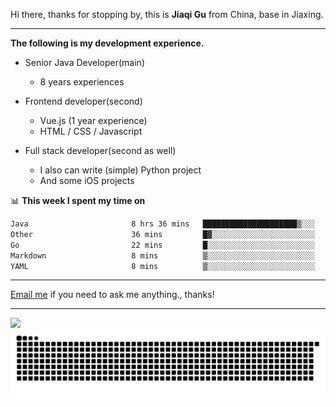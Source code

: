 Hi there, thanks for stopping by, this is **Jiaqi Gu** from China, base in Jiaxing.

---

**The following is my development experience.**

- Senior Java Developer(main)
  - 8 years experiences

- Frontend developer(second)
  - Vue.js (1 year experience)
  - HTML / CSS / Javascript
  
- Full stack developer(second as well)
  - I also can write (simple) Python project
  - And some iOS projects

📊 **This week I spent my time on**
<!--START_SECTION:waka-->

```txt
Java                       8 hrs 36 mins   █████████████████████▒░░░   85.18 %
Other                      36 mins         █▓░░░░░░░░░░░░░░░░░░░░░░░   06.00 %
Go                         22 mins         █░░░░░░░░░░░░░░░░░░░░░░░░   03.76 %
Markdown                   8 mins          ▒░░░░░░░░░░░░░░░░░░░░░░░░   01.37 %
YAML                       8 mins          ▒░░░░░░░░░░░░░░░░░░░░░░░░   01.34 %
```

<!--END_SECTION:waka-->

---

[Email me](mailto:htk2klwgr@mozmail.com?subject=Hiring_from_GitHub) if you need to ask me anything., thanks!

---

![]( https://visitor-badge.glitch.me/badge?page_id=githubgujiaqi)
![]( https://github.com/droid-Q/droid-Q/raw/output/github-contribution-grid-snake.svg#gh-dark-mode-only)
